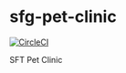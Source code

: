 # sfg-pet-clinic

[![CircleCI](https://circleci.com/gh/sajmon2325/Spring-Pet-Clinic.svg?style=svg)](https://circleci.com/gh/sajmon2325/Spring-Pet-Clinic)

SFT Pet Clinic
